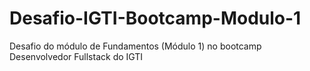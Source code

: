 # Desafio-IGTI-Bootcamp-Modulo-1
Desafio do módulo de Fundamentos (Módulo 1) no bootcamp Desenvolvedor Fullstack do IGTI 
